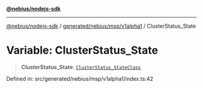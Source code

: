 [**@nebius/nodejs-sdk**](../../../../../README.md)

---

[@nebius/nodejs-sdk](../../../../../README.md) / [generated/nebius/msp/v1alpha1](../README.md) / ClusterStatus_State

# Variable: ClusterStatus_State

> **ClusterStatus_State**: [`ClusterStatus_StateClass`](../type-aliases/ClusterStatus_StateClass.md)

Defined in: src/generated/nebius/msp/v1alpha1/index.ts:42
